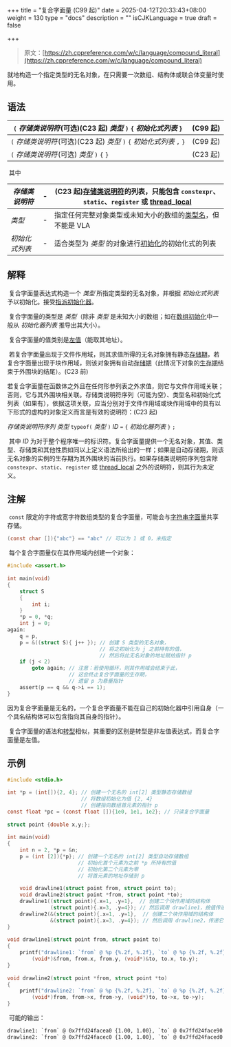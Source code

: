 +++
title = "复合字面量 (C99 起)"
date = 2025-04-12T20:33:43+08:00
weight = 130
type = "docs"
description = ""
isCJKLanguage = true
draft = false

+++

> 原文：[https://zh.cppreference.com/w/c/language/compound_literal](https://zh.cppreference.com/w/c/language/compound_literal)

​	就地构造一个指定类型的无名对象，在只需要一次数组、结构体或联合体变量时使用。

## 语法

| `(` *存储类说明符* ﻿(可选)(C23 起) *类型* `)` `{` *初始化式列表* `}` | (C99 起) |
| ------------------------------------------------------------ | -------- |
| `(` *存储类说明符* ﻿(可选)(C23 起) *类型* `)` `{` *初始化式列表* `,` `}` | (C99 起) |
| `(` *存储类说明符* ﻿(可选) *类型* `)` `{` `}`                 | (C23 起) |

​	其中

| *存储类说明符* | -    | (C23 起)[存储类说明符](https://zh.cppreference.com/w/c/language/storage_duration)的列表，只能包含 `constexpr`、`static`、`register` 或 [thread_local](http://zh.cppreference.com/w/c/thread/thread_local) |
| -------------- | ---- | ------------------------------------------------------------ |
| *类型*         | -    | 指定任何完整对象类型或未知大小的数组的[类型名](https://zh.cppreference.com/w/c/language/types#.E7.B1.BB.E5.9E.8B.E5.90.8D)，但不能是 VLA |
| *初始化式列表* | -    | 适合类型为 *类型* 的对象进行[初始化](https://zh.cppreference.com/w/c/language/initialization)的初始化式的列表 |

## 解释

​	复合字面量表达式构造一个 *类型* 所指定类型的无名对象，并根据 *初始化式列表* 予以初始化。接受[指派初始化器](https://zh.cppreference.com/w/c/language/initialization)。

​	复合字面量的类型是 *类型*（除非 *类型* 是未知大小的数组；如在[数组初始化](https://zh.cppreference.com/w/c/language/array_initialization)中一般从 *初始化器列表* 推导出其大小）。

​	复合字面量的值类别是[左值](https://zh.cppreference.com/w/c/language/value_category)（能取其地址）。

​	若复合字面量出现于文件作用域，则其求值所得的无名对象拥有静态[存储期](https://zh.cppreference.com/w/c/language/storage_duration)，若复合字面量出现于块作用域，则该对象拥有自动[存储期](https://zh.cppreference.com/w/c/language/storage_duration)（此情况下对象的[生存期](https://zh.cppreference.com/w/c/language/lifetime)结束于外围块的结尾）。(C23 前)

​	若复合字面量在函数体之外且在任何形参列表之外求值，则它与文件作用域关联；否则，它与其外围块相关联。存储类说明符序列（可能为空）、类型名和初始化式列表（如果有），依据这项关联，应当分别对于文件作用域或块作用域中的具有以下形式的虚构的对象定义而言是有效的说明符：(C23 起)

*存储类说明符序列* *类型* `typeof(` *类型* `)` *ID* `=` `{` *初始化器列表* `}` `;`

​	其中 *ID* 为对于整个程序唯一的标识符。复合字面量提供一个无名对象，其值、类型、存储类和其他性质如同以上定义语法所给出的一样；如果是自动存储期，则该无名对象的实例的生存期为其外围块的当前执行。如果存储类说明符序列包含除 `constexpr`、`static`、`register` 或 [thread_local](http://zh.cppreference.com/w/c/thread/thread_local) 之外的说明符，则其行为未定义。

## 注解

​	`const` 限定的字符或宽字符数组类型的复合字面量，可能会与[字符串字面量](https://zh.cppreference.com/w/c/language/string_literal)共享存储。

```c
(const char []){"abc"} == "abc" // 可以为 1 或 0，未指定
```

​	每个复合字面量仅在其作用域内创建一个对象：

```c
#include <assert.h>
 
int main(void)
{
    struct S
    {
        int i;
    }
    *p = 0, *q;
    int j = 0;
again:
    q = p,
    p = &((struct S){ j++ }); // 创建 S 类型的无名对象，
                              // 将之初始化为 j 之前持有的值，
                              // 然后将此无名对象的地址赋给指针 p
    if (j < 2)
        goto again; // 注意：若使用循环，则其作用域会结束于此，
                    // 这会终止复合字面量的生存期，
                    // 遗留 p 为悬垂指针
    assert(p == q && q->i == 1);
}
```

​	因为复合字面量是无名的，一个复合字面量不能在自己的初始化器中引用自身（一个具名结构体可以包含指向其自身的指针）。

​	复合字面量的语法和[转型](https://zh.cppreference.com/w/c/language/cast)相似，其重要的区别是转型是非左值表达式，而复合字面量是左值。

## 示例

```c
#include <stdio.h>
 
int *p = (int[]){2, 4}; // 创建一个无名的 int[2] 类型静态存储数组
                        // 将数组初始化为值 {2, 4}
                        // 创建指向数组首元素的指针 p
const float *pc = (const float []){1e0, 1e1, 1e2}; // 只读复合字面量
 
struct point {double x,y;};
 
int main(void)
{
    int n = 2, *p = &n;
    p = (int [2]){*p}; // 创建一个无名的 int[2] 类型自动存储数组
                       // 初始化首个元素为之前 *p 所持有的值
                       // 初始化第二个元素为零
                       // 将首元素的地址存储到 p
 
    void drawline1(struct point from, struct point to);
    void drawline2(struct point *from, struct point *to);
    drawline1((struct point){.x=1, .y=1},  // 创建二个块作用域的结构体
              (struct point){.x=3, .y=4}); // 然后调用 drawline1，按值传递它们
    drawline2(&(struct point){.x=1, .y=1},  // 创建二个块作用域的结构体
              &(struct point){.x=3, .y=4}); // 然后调用 drawline2，传递它们的地址
}
 
void drawline1(struct point from, struct point to)
{
    printf("drawline1: `from` @ %p {%.2f, %.2f}, `to` @ %p {%.2f, %.2f}\n",
        (void*)&from, from.x, from.y, (void*)&to, to.x, to.y);
}
 
void drawline2(struct point *from, struct point *to)
{
    printf("drawline2: `from` @ %p {%.2f, %.2f}, `to` @ %p {%.2f, %.2f}\n",
        (void*)from, from->x, from->y, (void*)to, to->x, to->y);
}
```

​	可能的输出：

```txt
drawline1: `from` @ 0x7ffd24facea0 {1.00, 1.00}, `to` @ 0x7ffd24face90 {3.00, 4.00}
drawline2: `from` @ 0x7ffd24facec0 {1.00, 1.00}, `to` @ 0x7ffd24faced0 {3.00, 4.00}
```
